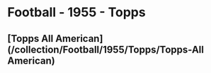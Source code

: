 # Football - 1955 - Topps
## [Topps All American](/collection/Football/1955/Topps/Topps-All American)
